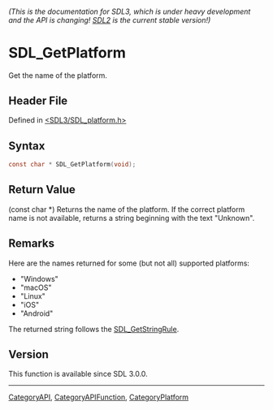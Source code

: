 ###### (This is the documentation for SDL3, which is under heavy development and the API is changing! [SDL2](https://wiki.libsdl.org/SDL2/) is the current stable version!)
# SDL_GetPlatform

Get the name of the platform.

## Header File

Defined in [<SDL3/SDL_platform.h>](https://github.com/libsdl-org/SDL/blob/main/include/SDL3/SDL_platform.h)

## Syntax

```c
const char * SDL_GetPlatform(void);
```

## Return Value

(const char *) Returns the name of the platform. If the correct platform
name is not available, returns a string beginning with the text "Unknown".

## Remarks

Here are the names returned for some (but not all) supported platforms:

- "Windows"
- "macOS"
- "Linux"
- "iOS"
- "Android"

The returned string follows the [SDL_GetStringRule](SDL_GetStringRule).

## Version

This function is available since SDL 3.0.0.

----
[CategoryAPI](CategoryAPI), [CategoryAPIFunction](CategoryAPIFunction), [CategoryPlatform](CategoryPlatform)

